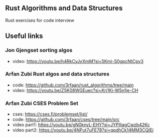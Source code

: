 ## Rust Algorithms and Data Structures
Rust exercises for code interview 

## Useful links
### Jon Gjengset sorting algos
- video: https://youtu.be/h4RkCyJyXmM?si=5Kmi-S0gpcNtCpy3

### Arfan Zubi Rust algos and data structures
- code: https://github.com/3rfaan/rust_algorithms/tree/main
- video: https://youtu.be/Z5K08WGEuec?si=Krj1Ki-W5n1je-CH

### Arfan Zubi CSES Problem Set
- cses: https://cses.fi/problemset/list/
- code: https://github.com/3rfaan/cses/tree/main/src
- video part1: https://youtu.be/gN0knvL-EHY?si=JYPIljagCwzb42Kc
- video part2: https://youtu.be/4NPut7uFE78?si=qpdhCk14MM3CQIEi
